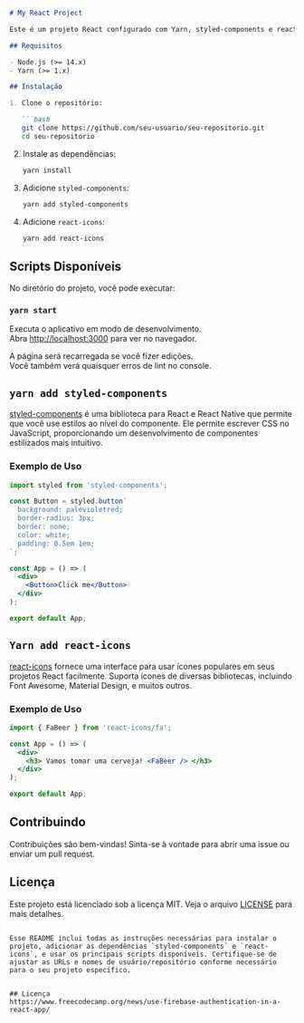 ```markdown
# My React Project

Este é um projeto React configurado com Yarn, styled-components e react-icons.

## Requisitos

- Node.js (>= 14.x)
- Yarn (>= 1.x)

## Instalação

1. Clone o repositório:

   ```bash
   git clone https://github.com/seu-usuario/seu-repositorio.git
   cd seu-repositorio
   ```

2. Instale as dependências:

   ```bash
   yarn install
   ```

3. Adicione `styled-components`:

   ```bash
   yarn add styled-components
   ```

4. Adicione `react-icons`:

   ```bash
   yarn add react-icons
   ```

## Scripts Disponíveis

No diretório do projeto, você pode executar:

### `yarn start`

Executa o aplicativo em modo de desenvolvimento.\
Abra [http://localhost:3000](http://localhost:3000) para ver no navegador.

A página será recarregada se você fizer edições.\
Você também verá quaisquer erros de lint no console.

## `yarn add styled-components`

[styled-components](https://styled-components.com/) é uma biblioteca para React e React Native que permite que você use estilos ao nível do componente. Ele permite escrever CSS no JavaScript, proporcionando um desenvolvimento de componentes estilizados mais intuitivo.

### Exemplo de Uso

```jsx
import styled from 'styled-components';

const Button = styled.button`
  background: palevioletred;
  border-radius: 3px;
  border: none;
  color: white;
  padding: 0.5em 1em;
`;

const App = () => (
  <div>
    <Button>Click me</Button>
  </div>
);

export default App;
```

## `Yarn add react-icons`

[react-icons](https://react-icons.github.io/react-icons/) fornece uma interface para usar ícones populares em seus projetos React facilmente. Suporta ícones de diversas bibliotecas, incluindo Font Awesome, Material Design, e muitos outros.

### Exemplo de Uso

```jsx
import { FaBeer } from 'react-icons/fa';

const App = () => (
  <div>
    <h3> Vamos tomar uma cerveja! <FaBeer /> </h3>
  </div>
);

export default App;
```

## Contribuindo

Contribuições são bem-vindas! Sinta-se à vontade para abrir uma issue ou enviar um pull request.

## Licença

Este projeto está licenciado sob a licença MIT. Veja o arquivo [LICENSE](LICENSE) para mais detalhes.
```

Esse README inclui todas as instruções necessárias para instalar o projeto, adicionar as dependências `styled-components` e `react-icons`, e usar os principais scripts disponíveis. Certifique-se de ajustar as URLs e nomes de usuário/repositório conforme necessário para o seu projeto específico.


## Licença
https://www.freecodecamp.org/news/use-firebase-authentication-in-a-react-app/